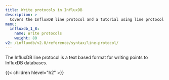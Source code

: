 ```yaml
---
title: Write protocols in InfluxDB
description: >
  Covers the InfluxDB line protocol and a tutorial using line protocol to write data to InfluxDB.
menu:
  influxdb_1_8:
    name: Write protocols
    weight: 80
v2: /influxdb/v2.0/reference/syntax/line-protocol/
---
```


The InfluxDB line protocol is a text based format for writing points to InfluxDB databases.

{{< children hlevel="h2" >}}
